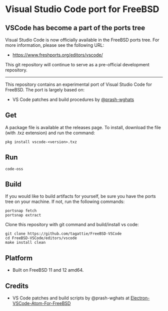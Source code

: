 # Visual Studio Code port for FreeBSD

## VSCode has become a part of the ports tree
Visual Studio Code is now officially available in the FreeBSD ports tree. For more information, please see the following URL:

- https://www.freshports.org/editors/vscode/

This git repository will continue to serve as a pre-official development repository.


---

This repository contains an experimental port of Visual Studio Code for FreeBSD. The port is largely based on:

- VS Code patches and build procedures by [@prash-wghats](https://github.com/prash-wghats/)

## Get
A package file is available at the releases page. To install, download the file (with .txz extension) and run the command:

``` shell
pkg install vscode-<version>.txz
```

## Run

``` shell
code-oss
```

## Build
If you would like to build artifacts for yourself, be sure you have the ports tree on your machine. If not, run the following commands:

``` shell
portsnap fetch
portsnap extract
```

Clone this repository with git command and build/install vs code:

``` shell
git clone https://github.com/tagattie/FreeBSD-VSCode
cd FreeBSD-VSCode/editors/vscode
make install clean
```

## Platform
- Built on FreeBSD 11 and 12 amd64.

## Credits
- VS Code patches and build scripts by @prash-wghats at [Electron-VSCode-Atom-For-FreeBSD](https://github.com/prash-wghats/Electron-VSCode-Atom-For-FreeBSD)
